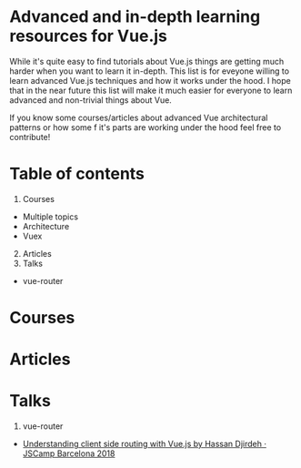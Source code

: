 # Advanced and in-depth learning resources for Vue.js
While it's quite easy to find tutorials about Vue.js things are getting much harder when you want to learn it in-depth. This list is for eveyone willing to learn advanced Vue.js techniques and how it works under the hood. I hope that in the near future this list will make it much easier for everyone to learn advanced and non-trivial things about Vue.

If you know some courses/articles about advanced Vue architectural patterns or how some f it's parts are working under the hood feel free to contribute!

# Table of contents

1. Courses
  - Multiple topics
  - Architecture
  - Vuex
2. Articles
3. Talks
  - vue-router


# Courses

# Articles

# Talks

1. vue-router
  - [Understanding client side routing with Vue.js by Hassan Djirdeh · JSCamp Barcelona 2018](https://www.youtube.com/watch?v=YFnimUl8Qjo) 
